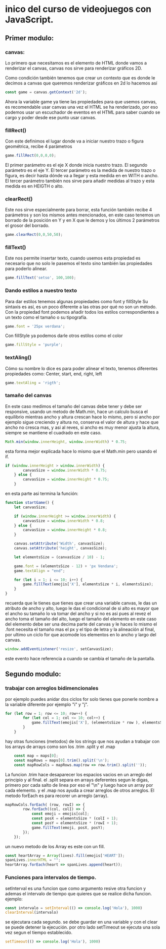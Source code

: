 # inico del curso de videojuegos con JavaScript.
## Primer modulo:
### canvas:
Lo primero que necesitamos es el elemento de HTML donde vamos a renderizar el canvas, canvas nos sirve para renderizar gráficos 2D.

Como condición también tenemos que crear un contexto que es donde le decimos a canvas que queremos renderizar gráficos en 2d lo hacemos así
```js
const game = canvas.getContext('2d');
```
Ahora la variable game ya tiene las propiedades para que usemos canvas, es recomendable usar canvas una vez el HTML se ha renderizado, por eso podemos usar un escuchador de eventos en el HTML para saber cuando se cargo y poder desde ese punto usar canvas.
### fillRect()
Con este definimos el lugar donde va a iniciar nuestro trazo o figura geométrica, recibe 4 parámetros
```js
game.fillRect(0,0,0,0);
```
El primer parámetro es el eje X donde inicia nuestro trazo.
El segundo parámetro es el eje Y.
El tercer parámetro es la medida de nuestro trazo o figura, es decir hasta dónde va a llegar y esta medida en en WITH o ancho.
El tercer parámetro también nos sirve para añadir medidas al trazo y esta medida es en HEIGTH o alto.
### clearRect()
Este nos sirve especialmente para borrar, esta función también recibe 4 parámetros y son los mismos antes mencionados, en este caso tenemos un borrado de la posición en Y y en X que le demos y los últimos 2 parámetros el grosor del borrado.
```js
game.clearRect(0,0,50,50);
```
### fillText()
Este nos permite insertar texto, cuando usemos esta propiedad es necesario que no solo le pasemos el texto sino también las propiedades para poderlo alinear.
```js
game.fillText('setso', 100,100);
```
### Dando estilos a nuestro texto
Para dar estilos tenemos algunas propiedades como
font y fillStyle
Su sintaxis es así, es un poco diferente a las otras por qué no son un método.
Con la propiedad font podemos añadir todos los estilos correspondientes a un texto como el tamaño o su tipografía.
```js
game.font = '25px verdana';
```
Con fillStyle ya podemos darle otros estilos como el color
```js
game.fillStyle = 'purple';
```
### textAling()
Cómo su nombre lo dice es para poder alinear el texto, tenemos diferentes propiedades como:
Center, start, end, right, left
```js
game.textAling = 'rigth';
```
### tamaño del canvas 
En este caso medimos el tamaño del canvas debe tener y debe ser responsive, usando un metodo de Math.min, hace un calculo busca el equilibrio mientras ancho y altura crescan hace lo mismo, pero si ancho por ejemplo sigue creciendo y altura no, conserva el valor de altura y hace que ancho no cresca mas, y asi al reves, si ancho es muy menor ajusta la altura, siempre se mantiene el cuadrado en este caso.
```js
Math.min(window.innerHeight, window.innerWidth) * 0.75;
```
esta forma mejor explicada hace lo mismo que el Math.min pero usando el if.
```js
if (window.innerHeight > window.innerWidth) {
        canvasSize = window.innerWidth * 0.75;
    } else {
        canvasSize = window.innerHeight * 0.75;
    }
```
en esta parte asi termina la función:
```js
function startGame() {
    let canvasSize;

    if (window.innerHeight >= window.innerWidth) {
        canvasSize = window.innerWidth * 0.8;
    } else {
        canvasSize = window.innerHeight * 0.8;
    }

    canvas.setAttribute('Width', canvasSize);
    canvas.setAttribute('height', canvasSize);

    let elementsSize = (canvasSize / 10) - 1;

    game.font = (elementsSize - 12) + 'px Vendana';
    game.textAlign = "end";

    for (let i = 1; i <= 10; i++) {
        game.fillText(emojis['X'], elementsSize * i, elementsSize);
    }
}
```
recuerda que le tienes que tienes que crear una variable canvas, le das un atributo de ancho y alto, luego le das el condicional de si alto es mayor que el ancho su tamaño lo va tomar del ancho y si no es asi pues al revez el ancho toma el tamaño del alto, luego el tamaño del elemento en este caso del elemento debe ser una decima parte del canvas y le haces lo mismo el .font necesita el tamaño mas el px y el tipo de letra y la alineación al final, por ultimo un ciclo for que acomode los elementos en lo ancho y largo del canvas.
```js
window.addEventListener('resize', setCanvasSize);
```
este evento hace referencia a cuando se cambia el tamaño de la pantalla.
## Segundo modulo:
### trabajar con arreglos bidimencionales
por ejemplo puedes anidar dos ciclos for solo tienes que ponerle nombre a la variable diferente por ejemplo "i" y "j".
```js
for (let row = 1; row <= 10; row++) {
        for (let col = 1; col <= 10; col++) {
            game.fillText(emojis['X'], (elementsSize * row ), elementsSize * col);   
        }
    }
```
hay otras funciones (metodos) de los strings que nos ayudan a trabajar con los arrays de arrays como son los .trim .split y el .map
```js
    const map = maps[0];
    const mapRows = maps[0].trim().split('\n');
    const mapRowCols = mapRows.map(row => row.trim().split(''));
```
La funcion .trim hace desaparecer los espacios vacios en un arreglo del principio y al final.
el .split separa en arrays deferentes segun le digas, primero por cada salto de linea por eso el "\n" y luego hace un array por cada elemento.
y el .map nos ayuda a crear arreglos de otros arreglos.
El metodo forEach es para recorer un arreglo (array).
```js
mapRowCols.forEach( (row, rowI) => {
        row.forEach((col, colI) => {
            const emoji = emojis[col];
            const posX = elementsSize * (colI + 1);
            const posY = elementsSize * (rowI + 1);
            game.fillText(emoji, posX, posY);
        });
    });
```
un nuevo metodo de los Array es este con un fill.
```js
const heartArray = Array(lives).fill(emojis['HEART']);
spanLives.innerHTML = "";
heartArray.forEach(heart => spanLives.append(heart));
```
### Funciones para intervalos de tiempo.
setInterval es una funcion que como argumento resive otra funcion y ademas el intervalo de tiempo que quieres que se realice dicha funcion. ejemplo:
```js
const intervalo = setInterval(() => console.log('Hola'), 1000)
clearInterval(intervalo)
```
se ejecutara cada segundo. se debe guardar en una variable y con el clear se puede detener la ejecución.
por otro lado setTimeout se ejecuta una sola vez segun el tiempo establecido.
```js
setTimeout(() => console.log('Hola'), 1000)
```